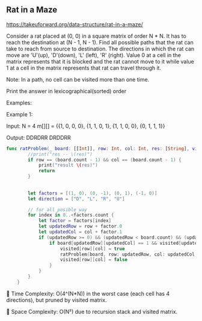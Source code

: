 ## Rat in a Maze

https://takeuforward.org/data-structure/rat-in-a-maze/

Consider a rat placed at (0, 0) in a square matrix of order N * N. It has to reach the destination at (N - 1, N - 1). Find all possible paths that the rat can take to reach from source to destination. The directions in which the rat can move are 'U'(up), 'D'(down), 'L' (left), 'R' (right). Value 0 at a cell in the matrix represents that it is blocked and the rat cannot move to it while value 1 at a cell in the matrix represents that rat can travel through it.

Note: In a path, no cell can be visited more than one time.

Print the answer in lexicographical(sorted) order

Examples:

Example 1:

Input:
N = 4
m[][] = {{1, 0, 0, 0},
        {1, 1, 0, 1}, 
        {1, 1, 0, 0},
        {0, 1, 1, 1}}

Output: DDRDRR DRDDRR


```swift
func ratProblem(_ board: [[Int]], row: Int, col: Int, res: [String], visited: inout [[Bool]]) {
        //print("res -- \(res)")
        if row == (board.count - 1) && col == (board.count - 1) {
            print("result \(res)")
            return
        }
        
        
        let factors = [(1, 0), (0, -1), (0, 1), (-1, 0)]
        let direction = ["D", "L", "R", "U"]

        // for all posible way
        for index in 0..<factors.count {
            let factor = factors[index]
            let updatedRow = row + factor.0
            let updatedCol = col + factor.1
            if (updatedRow >= 0) && (updatedRow < board.count) && (updatedCol >= 0) && (updatedCol < board.count) {
                if board[updatedRow][updatedCol] == 1 && visited[updatedRow][updatedCol] == false {
                    visited[row][col] = true
                    ratProblem(board, row: updatedRow, col: updatedCol, res: res + [direction[index]], visited: &visited)
                    visited[row][col] = false
                }
            }
        }
    }

```


🧮 Time Complexity:
O(4^(N*N)) in the worst case (each cell has 4 directions), but pruned by visited matrix.

🧠 Space Complexity:
O(N²) due to recursion stack and visited matrix.